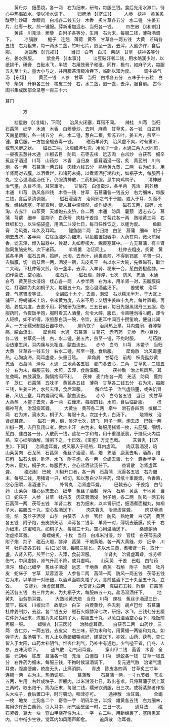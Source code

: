 <!-- { "loadSidebar": true } -->
　　黄丹炒　细墨烧，各一两　右为细末，研匀，每服三钱。食后先用水漱口，待心中热渴欲水，便以冷水调下。
　　归脾汤 【《济生》】
　　人参　茯神　黄芪炙　酸枣仁炒研　龙眼肉　白朮各二钱五分　木香　炙甘草各五分　水二锺　生姜五片，红枣一枚，煎一锺服。薛新甫加远志、当归各一钱。
　　四生散 【《和剂》】
　　黄芪　川羌活　蒺藜　白附子各等分，生用　右为末，每服二钱，薄荷酒调下。
　　凉膈散
　　栀子　连翘　薄荷　黄芩　甘草各一两五钱　大黄　芒硝各五钱　右为粗末，每一两水二盏，竹叶七片，煎至一盏，去滓，入蜜少许，食后服。
　　逍遥散 【《元戎》】
　　当归　白芍　白朮　柴胡　甘草　茯神各等分　右，姜水煎服。
　　紫金丹 【《本事》】
　　淡豆豉好者二钱，用水略润少时，以纸挹干，研膏　白砒水飞，半钱　右用豉膏子和砒，同杵，极匀，如麻子大，每服五丸至十丸，量大小与之，并用腊茶清极冷吞下，临卧以知为度。
　　调中益气汤 【东垣】
　　黄芪一钱　人参　甘草　当归　白朮各五分　五味子十五粒　白芍　柴胡　升麻各三分　橘皮二分　右，水二盏，煎一盏，去滓，服食前。
古今图书集成医部全录卷一百三十六

耳门

　　　　方

　　桂星散 【《准绳》，下同】 　治风火闭塞，耳窍不闻。　　辣桂　川芎　当归　石菖蒲　细辛　木通　木香　白蒺藜炒，去刺　麻黄　甘草炙，各一钱　白芷梢　天南星煨制，各一钱五分　右，水二锺，葱白二根，紫苏五叶，姜五片，煎至一锺，食后服。一方加全蝎去毒一钱。
　　磁石羊肾丸　治风虚不爽，时有重听，或有风痹之状。　　磁石二两，火煅醋淬七次，用葱子一合，木通三两入水同煎，一昼夜去葱并木通　川椒去目　防风　石枣去核　远志肉　白朮炒　白茯苓　细辛　菟丝子酒浸　川芎　山药炒　木香　当归身　鹿茸酒浸一宿，炙　黄芪制　川乌炮，各一两　石菖蒲一两五钱　肉桂六钱五分　熟地黄九蒸，二两　右为细末，用羊肾两对去膜，以酒煮烂，和诸药末捣，以煮肾酒打糊和丸，如梧子大，每服百十丸，空心温酒盐汤任下。仍服清神散，二药相间服。忌牛肉鸡鸭子。
　　清神散　治气壅，头目不清，耳常重听。　　甘菊花　白僵蚕炒，各半两　羌活　荆芥穗　木通　川芎　防风各四钱　木香一钱　甘草　石菖蒲各一钱五分　右为细末，每服二钱，食后茶清调服。
　　磁石浸酒方　治风邪之气干于脑，或入于耳，久而不散，经络痞塞，不能宣利，使人耳中悾悾然，或作旋运。　　磁石五两，捣碎，水淘，去赤汁　山茱萸　天雄炮去皮脐，各二两　木通　防风　薯蓣　远志去心　菖蒲　芎藭　细辛　蔓荆子　白茯苓　肉桂干姜炮　甘菊花各一两　熟地黄三两　右銼细和匀，以生绢袋盛，用酒二斗浸七日，每日任性饮之，以瘥为度。
　　鱼脑膏　治风聋，年久及耳鸣。
　　鲤鱼脑二两　当归焙　白芷　菖蒲　细辛　附子炮去皮脐，各半两　右除鱼脑外为细末，以鱼脑置银器中，入药在内，微火煎候香，滤去滓，倾入磁器中，候凝，丸如枣核大，绵裹塞耳中。一方无菖蒲，有羊肾脂同鱼脑先熬，次下诸药。
　　羊肾羹　治证同上。
　　杜仲去粗皮，炙黄　黄芪各半两　磁石五两，捣碎，水淘，去赤汁，绵裹悬煎，不得到铛底　羊肾一只，去脂膜，切　肉苁蓉一两，酒浸一宿，去皮炙干　右以水三大碗，先煮磁石，取汁二大碗，下杜仲等又煎，取一盏半，去滓，入羊肾、粳米一合，葱白姜椒盐酢，一如作羹法，空心服。
　　磁石丸
　　磁石煅，酢淬，七次　防风　羌活　木通　白芍　黄芪盐水浸焙　桂心各一两　人参半两　右为末，用羊肾一对，去脂膜捣烂，打酒糊为丸如桐子大，每服五十丸，空心温酒盐汤下。
　　姜蝎散　治耳聋，气塞肾虚等证。
　　全蝎四十九个，去毒，泡湿　右以糯米半升，于大瓦上铺平，将蝎铺米上焙，令米黄为度，去米不用；又切生姜四十九片，每片置蝎，再焙，姜焦为度，去姜不用，将蝎研为细末。三五日前，每日先服黑锡丹三五服，临服药时，令夜饭半饱，服时看其人酒量，勿令大醉，服已，令熟睡勿得叫醒，却令人轻唤，如不听得，浓煎葱白汤一碗，令饮，五更耳中闻百十攒笙响，便自此闻声。一方无糯米制银石器中炒。
　　犀角饮子　治风热上壅，耳内聋闭，臖肿掣痛，脓血流出。　　犀角镑　木通　石菖蒲　甘菊花　赤芍药　元参　赤小豆炒，各二钱　甘草炙一钱　右，水二锺，姜五片，煎至一锺，不拘时服。
　　芍药散　治热壅生风，耳内痛与头相连，脓血流出。　　赤芍　白芍　川芎　木鳖子　当归　大黄　甘草各一钱五分　右水二锺，煎至一锺，食后服。
　　犀角散　治风毒壅热，心胸痰滞，两耳虚聋，头重目眩。　　犀角屑　甘菊花　前胡　枳壳麸炒黄　羌活　石菖蒲　泽泻　木通　生地黄各五钱　麦门冬去心，二两　甘草炙，二钱五分　右为末，每服三钱，水煎，去滓，食后温服。
　　茯神散　治上焦风热，耳忽聋鸣，四肢满急，胸膈痞闷不利。　　茯神　麦门冬各一两　羌活　防风　蔓荆子　苡仁　石菖蒲　五味子　黄芪各五钱　薄荷　甘草各二钱五分　右为末，每服三钱，生姜三片，水煎去滓，食后温服。
　　解仓饮子　治气虚热壅，或失饥冒暑，风热上壅，耳内聋闭彻痛，脓血流出。　　赤芍　白芍各五钱　当归　炙甘草　大黄蒸　木鳖子去壳，各一两　右銼末，每服四钱，水煎，食后临卧服。
　　槟榔神芎丸　治湿痰耳聋。
　　大黄生　黄芩各二两　牵牛　滑石各四两　槟榔二两　右为末，滴水丸，桐子大，每服十丸，次加十丸，白汤下。
　　烧肾散　治肾虚耳聋。
　　磁石一两，煅，酢淬七次，研飞　附子一两，炮去皮　巴戟一两　川椒一两，去目及闭口者，微炒出汗　右为末，每服用猪肾一枚，去筋膜，细切，葱白、韭白各一分，入散药一钱，盐花一字和匀，用十重湿纸裹，于煻灰火内煨熟，空心细嚼酒解，薄粥下之，十日效。《宝鉴》方无巴戟。
　　苁蓉丸 【《济生》，下同】 　治肾虚耳聋，或风邪入于经络，耳内虚鸣。　　肉苁蓉酒浸，焙　山茱萸肉　石龙芮　石菖蒲　菟丝子酒浸，蒸，焙　羌活　鹿茸去毛，酒蒸，焙　石斛　磁石火煅，酢淬，水飞　附子炮，各一两　全蝎去毒，七个　麝香半字　右为末，蜜丸，桐子大，每服百丸，空心盐酒盐汤任下。
　　益肾散　治肾虚耳聋。
　　磁石制　巴戟　川椒开口者，各一两　石菖蒲　沉香各五钱　右为细末，每服二钱，用猪肾一只，细切，和以葱白少盐并药，湿纸十重裹煨，令香熟，空心细嚼，温酒送下。
　　补肾丸　治肾虚耳聋。
　　巴戟去心　干姜炮　白芍药　山茱萸　桂心远志去心　细辛　菟丝子酒制　泽泻　石斛　黄芪　干地黄　当归　蛇床子　人参　甘草　牡丹皮　肉苁蓉酒浸　附子炮，各二两　防风一两五钱　石菖蒲一两　茯苓五钱　羊肾二枚　右为细末，以羊肾研烂，细酒煮面糊丸，如桐子大，每服五十丸，空心盐酒送下。
　　肉苁蓉丸　治肾虚耳聋。
　　肉苁蓉酒浸，焙　菟丝子酒浸　山芋　白茯苓　人参　官桂　防风　熟地黄　白芍药　黄芪各五钱　附子炮，去皮脐羌活　泽泻各二钱半　羊肾一对，薄切去筋膜，炙干　右为细末，炼蜜和丸，如桐子大，每服三十丸，空心用温酒送下。
　　桑螵蛸汤　治虚损耳聋。
　　桑螵蛸炙，十枚　当归　白朮米泔浸，炒　官桂　白茯苓去皮　附子炮　荆子　磁石火煅，酢淬　菖蒲　干地黄焙，各一两大黄銼，炒　细辛　川芎　牡丹皮各五钱　右(口父)咀，每服三钱匕。先以水三盏，煮猪肾一只，取汁一盏，去肾入药，煎至七分，去滓，食前温服。
　　羊肾丸　治肾虚耳聋，或劳顿伤气，中风虚损，肾气升而不降，或耳虚鸣。　　山茱萸　干姜　巴戟　白芍药　泽泻　桂心北细辛　菟丝子酒浸　远志　干地黄　黄芪　石斛　附子　当归　牡丹皮　蛇床子　甘草　苁蓉酒浸　人参各二两　菖蒲一两　防风一两五钱　茯苓五钱　右为末，以羊肾一对研细，以酒煮面糊丸梧子大，食前盐酒下三十丸至五十丸，立效。
　　安肾丸　治虚弱耳聋。
　　大安肾丸四两　真磁石五钱，酢煅　石菖蒲　羌活各五钱　右三件为末，为丸梧子大，每服四五十丸，盐汤温酒任下。
　　地黄丸　治劳损耳聋。
　　大熟地黄洗焙　当归　川芎　辣桂　菟丝子酒浸三日，蒸干，捣末　川椒出汗　故纸炒　白芷　白蒺藜炒，杵去刺　胡卢巴炒　石菖蒲　杜仲姜制炒，去丝，各二钱五分　磁石火煅酢淬七次，研细，水飞，三钱七分五厘　右件药为细末，炼蜜为丸如梧桐子大，每服五十丸，以葱白温酒空心吞下，晚饭前再服一服。
　　蜡弹丸 【《三因》】 　治肺虚耳聋。　　白茯苓二两　山药炒，三两　杏仁炒，一两五钱，去皮尖　右三味，研为末和匀，用黄蜡一两镕和为丸，如弹子大，盐汤嚼下。有人止以黄蜡细嚼点好，建茶送下，亦效。山药、茯苓、杏仁皆入于太阳，山药大补阴气。惟杏仁利气，乃补中有通也。少气嗌干者，门冬、人参，五味汤嚼下。
　　通气散　治气闭耳聋。
　　穿山甲二钱　茴香　木香　全蝎　元胡索　陈皮　菖蒲各一钱　羌活　白僵蚕　川芎　蝉蜕各一钱　甘草一钱五分　右件药为细末，每服三钱，不拘时候温酒调下。
　　复元通气散　治诸气濇耳聋，腹痈便痈，疮疽无头，止痛消肿。　　青皮　陈皮各四两　甘草炙三寸半　连翘一两　右为末，热酒调服。
　　菖蒲散
　　石菖蒲一两，一寸九节者　苍朮五两，生用　右銼成块子，置瓶内，以米泔浸七日，取出苍朮，只将菖蒲于甑上蒸三两时，取出焙干，捣为细末，每服二钱，糯米饮调服，日三次。或将蒸熟者作指头大块子，食后置口中，时时嚼动，咽津亦可。
　　通神散　治耳聋。
　　全蝎一枚　地龙　土狗各二个　麝香一字　明矾半生，半煅　雄黄各五钱　右为细末，每用少许葱白蘸药，引入耳中，闭气面壁坐一时，三日一次。
　　通耳法
　　磁石紧者，豆大一块　穿山甲烧存性为末，一字　右二味，用新绵裹了，塞所患耳内，口中衔少生铁，觉耳内如风雨声即愈。
　　追风散　治耳聋。
